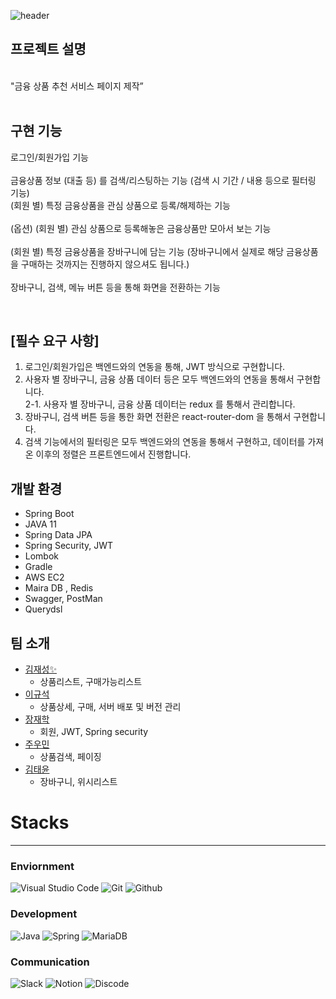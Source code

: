 ![header](https://capsule-render.vercel.app/api?type=cylinder&color=random&height=100&section=header&text=mini-project&fontSize=80)  



## 프로젝트 설명
<br>
"금융 상품 추천 서비스 페이지 제작”
<br>
<br>

## 구현 기능
로그인/회원가입 기능<br>
<br>
금융상품 정보 (대출 등) 를 검색/리스팅하는 기능 (검색 시 기간 / 내용 등으로 필터링 기능)<br>
(회원 별) 특정 금융상품을 관심 상품으로 등록/해제하는 기능<br>
<br>
(옵션) (회원 별) 관심 상품으로 등록해놓은 금융상품만 모아서 보는 기능<br>
<br>
(회원 별) 특정 금융상품을 장바구니에 담는 기능 (장바구니에서 실제로 해당 금융상품을 구매하는 것까지는 진행하지 않으셔도 됩니다.) <br> <br>장바구니, 검색, 메뉴 버튼 등을 통해 화면을 전환하는 기능

<br>

## [필수 요구 사항]

1. 로그인/회원가입은 백엔드와의 연동을 통해, JWT 방식으로 구현합니다.
2. 사용자 별 장바구니, 금융 상품 데이터 등은 모두 백엔드와의 연동을 통해서 구현합니다.<br>
2-1. 사용자 별 장바구니, 금융 상품 데이터는 redux 를 통해서 관리합니다.
3. 장바구니, 검색 버튼 등을 통한 화면 전환은 react-router-dom 을 통해서 구현합니다.
4. 검색 기능에서의 필터링은 모두 백엔드와의 연동을 통해서 구현하고, 데이터를 가져온 이후의 정렬은 프론트엔드에서 진행합니다.

## 개발 환경

- Spring Boot
- JAVA 11
- Spring Data JPA
- Spring Security, JWT
- Lombok
- Gradle
- AWS EC2
- Maira DB , Redis
- Swagger, PostMan
- Querydsl


## 팀 소개

- [김재성✨](https://github.com/kimjaeseong1)
  - 상품리스트, 구매가능리스트
- [이규석](https://github.com/cutegyuseok)
  - 상품상세, 구매, 서버 배포 및 버전 관리
- [장재학](https://github.com/superb-Jay)
  - 회원, JWT, Spring security
- [주우민](https://github.com/zoomin3022)
  - 상품검색, 페이징
- [김태윤](https://github.com/lala9663)
  - 장바구니, 위시리스트  


# Stacks
-------
### Enviornment
![Visual Studio Code](https://img.shields.io/badge/Visual%20Studio%20Code-007ACC?style=for-the-badge&logo=Visual%20Studio%20Code&logoColor=white)
![Git](https://img.shields.io/badge/Git-F05032?style=for-the-badge&logo=Git&logoColor=white)
![Github](https://img.shields.io/badge/GitHub-181717?style=for-the-badge&logo=GitHub&logoColor=white)             

### Development
![Java](https://img.shields.io/badge/Java-007396.svg?&style=for-the-badge&logo=Java&logoColor=white)
![Spring](https://img.shields.io/badge/Spring-6DB33F.svg?&style=for-the-badge&logo=Spring&logoColor=white)
![MariaDB](https://img.shields.io/badge/MariaDB-4479A1.svg?&style=for-the-badge&logo=MairaDB&logoColor=white)
 

### Communication
![Slack](https://img.shields.io/badge/Slack-4A154B?style=for-the-badge&logo=Slack&logoColor=white)
![Notion](https://img.shields.io/badge/Notion-000000?style=for-the-badge&logo=Notion&logoColor=white)
![Discode](https://img.shields.io/badge/Discord-5865F2?style=for-the-badge&logo=discord&logoColor=white)

